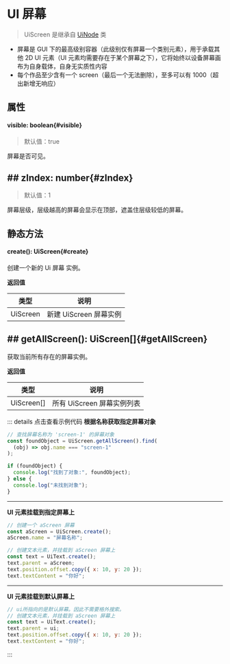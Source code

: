 <script setup>
import '/style.css'
</script>

# UI 屏幕

> UiScreen 是继承自 [UiNode](/ClientUI/UiNode) 类

- 屏幕是 GUI 下的最高级别容器（此级别仅有屏幕一个类别元素），用于承载其他 2D UI 元素（UI 元素均需要存在于某个屏幕之下），它将始终以设备屏幕画布为自身载体，自身无实质性内容
- 每个作品至少含有一个 screen（最后一个无法删除），至多可以有 1000（超出新增无响应）

## 属性

#### <font id="API" />visible<font id="Type">: boolean</font>{#visible}

> 默认值：true

屏幕是否可见。

## ## <font id="API" />zIndex<font id="Type">: number</font>{#zIndex}

> 默认值：1

屏幕层级，层级越高的屏幕会显示在顶部，遮盖住层级较低的屏幕。

## 静态方法

#### <font id="API" />create()<font id="Type">: UiScreen</font>{#create}

创建一个新的 Ui 屏幕 实例。

**返回值**

| **类型** | **说明**               |
| -------- | ---------------------- |
| UiScreen | 新建 UiScreen 屏幕实例 |

## ## <font id="API" />getAllScreen()<font id="Type">: UiScreen[]</font>{#getAllScreen}

获取当前所有存在的屏幕实例。

**返回值**

| **类型**   | **说明**                   |
| ---------- | -------------------------- |
| UiScreen[] | 所有 UiScreen 屏幕实例列表 |

::: details 点击查看示例代码
**根据名称获取指定屏幕对象**

```javascript
// 查找屏幕名称为 'screen-1' 的屏幕对象
const foundObject = UiScreen.getAllScreen().find(
  (obj) => obj.name === "screen-1"
);

if (foundObject) {
  console.log("找到了对象:", foundObject);
} else {
  console.log("未找到对象");
}
```

---

**UI 元素挂载到指定屏幕上**

```javascript
// 创建一个 aScreen 屏幕
const aScreen = UiScreen.create();
aScreen.name = "屏幕名称";

// 创建文本元素，并挂载到 aScreen 屏幕上
const text = UiText.create();
text.parent = aScreen;
text.position.offset.copy({ x: 10, y: 20 });
text.textContent = "你好";
```

---

**UI 元素挂载到默认屏幕上**

```javascript
// ui所指向的是默认屏幕。因此不需要格外搜索。
// 创建文本元素，并挂载到 aScreen 屏幕上
const text = UiText.create();
text.parent = ui;
text.position.offset.copy({ x: 10, y: 20 });
text.textContent = "你好";
```

:::
